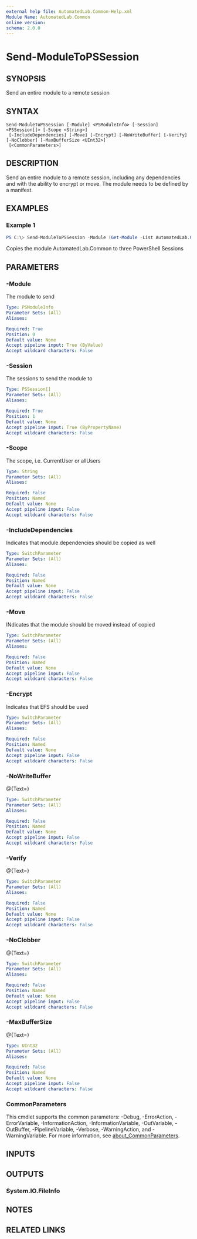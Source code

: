 ```yaml
---
external help file: AutomatedLab.Common-Help.xml
Module Name: AutomatedLab.Common
online version:
schema: 2.0.0
---
```


# Send-ModuleToPSSession

## SYNOPSIS

Send an entire module to a remote session

## SYNTAX

```
Send-ModuleToPSSession [-Module] <PSModuleInfo> [-Session] <PSSession[]> [-Scope <String>]
 [-IncludeDependencies] [-Move] [-Encrypt] [-NoWriteBuffer] [-Verify] [-NoClobber] [-MaxBufferSize <UInt32>]
 [<CommonParameters>]
```

## DESCRIPTION

Send an entire module to a remote session, including any dependencies and with the ability to encrypt or move. The module
needs to be defined by a manifest.

## EXAMPLES

### Example 1
```powershell
PS C:\> Send-ModuleToPSSession -Module (Get-Module -List AutomatedLab.Common)[0] -Session (New-PSSession -ComputerName Host1,Host2,Host3) -IncludeDependencies
```

Copies the module AutomatedLab.Common to three PowerShell Sessions

## PARAMETERS

### -Module
The module to send

```yaml
Type: PSModuleInfo
Parameter Sets: (All)
Aliases:

Required: True
Position: 0
Default value: None
Accept pipeline input: True (ByValue)
Accept wildcard characters: False
```

### -Session
The sessions to send the module to 

```yaml
Type: PSSession[]
Parameter Sets: (All)
Aliases:

Required: True
Position: 1
Default value: None
Accept pipeline input: True (ByPropertyName)
Accept wildcard characters: False
```

### -Scope
The scope, i.e. CurrentUser or allUsers

```yaml
Type: String
Parameter Sets: (All)
Aliases:

Required: False
Position: Named
Default value: None
Accept pipeline input: False
Accept wildcard characters: False
```

### -IncludeDependencies
Indicates that module dependencies should be copied as well

```yaml
Type: SwitchParameter
Parameter Sets: (All)
Aliases:

Required: False
Position: Named
Default value: None
Accept pipeline input: False
Accept wildcard characters: False
```

### -Move
INdicates that the module should be moved instead of copied

```yaml
Type: SwitchParameter
Parameter Sets: (All)
Aliases:

Required: False
Position: Named
Default value: None
Accept pipeline input: False
Accept wildcard characters: False
```

### -Encrypt
Indicates that EFS should be used

```yaml
Type: SwitchParameter
Parameter Sets: (All)
Aliases:

Required: False
Position: Named
Default value: None
Accept pipeline input: False
Accept wildcard characters: False
```

### -NoWriteBuffer
@{Text=}

```yaml
Type: SwitchParameter
Parameter Sets: (All)
Aliases:

Required: False
Position: Named
Default value: None
Accept pipeline input: False
Accept wildcard characters: False
```

### -Verify
@{Text=}

```yaml
Type: SwitchParameter
Parameter Sets: (All)
Aliases:

Required: False
Position: Named
Default value: None
Accept pipeline input: False
Accept wildcard characters: False
```

### -NoClobber
@{Text=}

```yaml
Type: SwitchParameter
Parameter Sets: (All)
Aliases:

Required: False
Position: Named
Default value: None
Accept pipeline input: False
Accept wildcard characters: False
```

### -MaxBufferSize
@{Text=}

```yaml
Type: UInt32
Parameter Sets: (All)
Aliases:

Required: False
Position: Named
Default value: None
Accept pipeline input: False
Accept wildcard characters: False
```

### CommonParameters
This cmdlet supports the common parameters: -Debug, -ErrorAction, -ErrorVariable, -InformationAction, -InformationVariable, -OutVariable, -OutBuffer, -PipelineVariable, -Verbose, -WarningAction, and -WarningVariable. For more information, see [about_CommonParameters](http://go.microsoft.com/fwlink/?LinkID=113216).

## INPUTS

## OUTPUTS

### System.IO.FileInfo
## NOTES

## RELATED LINKS

